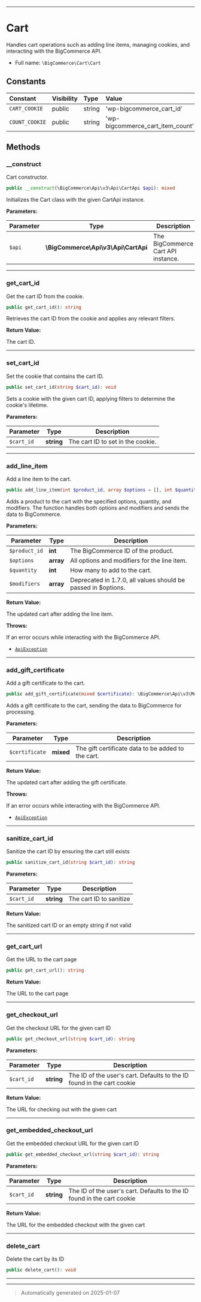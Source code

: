 ***

# Cart

Handles cart operations such as adding line items, managing cookies, and interacting with the BigCommerce API.



* Full name: `\BigCommerce\Cart\Cart`


## Constants

| Constant | Visibility | Type | Value |
|:---------|:-----------|:-----|:------|
|`CART_COOKIE`|public|string|&#039;wp-bigcommerce_cart_id&#039;|
|`COUNT_COOKIE`|public|string|&#039;wp-bigcommerce_cart_item_count&#039;|


## Methods


### __construct

Cart constructor.

```php
public __construct(\BigCommerce\Api\v3\Api\CartApi $api): mixed
```

Initializes the Cart class with the given CartApi instance.






**Parameters:**

| Parameter | Type | Description |
|-----------|------|-------------|
| `$api` | **\BigCommerce\Api\v3\Api\CartApi** | The BigCommerce Cart API instance. |





***

### get_cart_id

Get the cart ID from the cookie.

```php
public get_cart_id(): string
```

Retrieves the cart ID from the cookie and applies any relevant filters.







**Return Value:**

The cart ID.




***

### set_cart_id

Set the cookie that contains the cart ID.

```php
public set_cart_id(string $cart_id): void
```

Sets a cookie with the given cart ID, applying filters to determine the cookie's lifetime.






**Parameters:**

| Parameter | Type | Description |
|-----------|------|-------------|
| `$cart_id` | **string** | The cart ID to set in the cookie. |





***

### add_line_item

Add a line item to the cart.

```php
public add_line_item(int $product_id, array $options = [], int $quantity = 1, array $modifiers = []): \BigCommerce\Api\v3\Model\Cart
```

Adds a product to the cart with the specified options, quantity, and modifiers.
The function handles both options and modifiers and sends the data to BigCommerce.






**Parameters:**

| Parameter | Type | Description |
|-----------|------|-------------|
| `$product_id` | **int** | The BigCommerce ID of the product. |
| `$options` | **array** | All options and modifiers for the line item. |
| `$quantity` | **int** | How many to add to the cart. |
| `$modifiers` | **array** | Deprecated in 1.7.0, all values should be passed in $options. |


**Return Value:**

The updated cart after adding the line item.



**Throws:**
<p>If an error occurs while interacting with the BigCommerce API.</p>

- [`ApiException`](./classes/BigCommerce/Api/v3/ApiException.md)



***

### add_gift_certificate

Add a gift certificate to the cart.

```php
public add_gift_certificate(mixed $certificate): \BigCommerce\Api\v3\Model\Cart
```

Adds a gift certificate to the cart, sending the data to BigCommerce for processing.






**Parameters:**

| Parameter | Type | Description |
|-----------|------|-------------|
| `$certificate` | **mixed** | The gift certificate data to be added to the cart. |


**Return Value:**

The updated cart after adding the gift certificate.



**Throws:**
<p>If an error occurs while interacting with the BigCommerce API.</p>

- [`ApiException`](./classes/BigCommerce/Api/v3/ApiException.md)



***

### sanitize_cart_id

Sanitize the cart ID by ensuring the cart still exists

```php
public sanitize_cart_id(string $cart_id): string
```








**Parameters:**

| Parameter | Type | Description |
|-----------|------|-------------|
| `$cart_id` | **string** | The cart ID to sanitize |


**Return Value:**

The sanitized cart ID or an empty string if not valid




***

### get_cart_url

Get the URL to the cart page

```php
public get_cart_url(): string
```









**Return Value:**

The URL to the cart page




***

### get_checkout_url

Get the checkout URL for the given cart ID

```php
public get_checkout_url(string $cart_id): string
```








**Parameters:**

| Parameter | Type | Description |
|-----------|------|-------------|
| `$cart_id` | **string** | The ID of the user&#039;s cart. Defaults to the ID found in the cart cookie |


**Return Value:**

The URL for checking out with the given cart




***

### get_embedded_checkout_url

Get the embedded checkout URL for the given cart ID

```php
public get_embedded_checkout_url(string $cart_id): string
```








**Parameters:**

| Parameter | Type | Description |
|-----------|------|-------------|
| `$cart_id` | **string** | The ID of the user&#039;s cart. Defaults to the ID found in the cart cookie |


**Return Value:**

The URL for the embedded checkout with the given cart




***

### delete_cart

Delete the cart by its ID

```php
public delete_cart(): void
```












***


***
> Automatically generated on 2025-01-07
